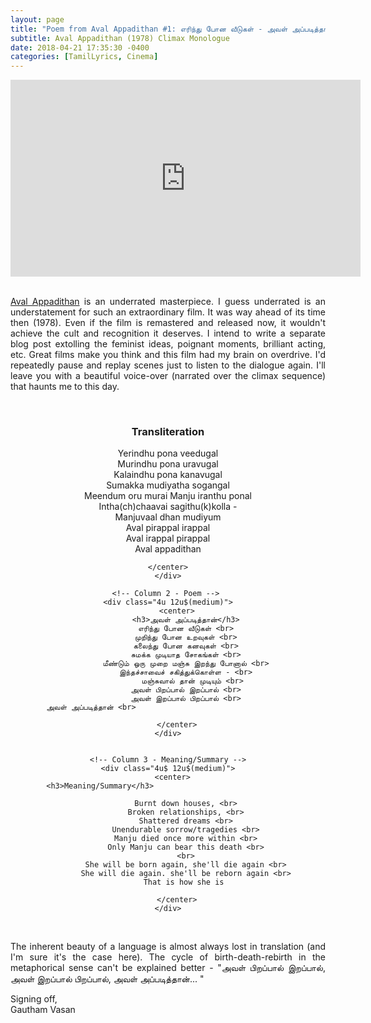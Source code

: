 ```yaml
---
layout: page
title: "Poem from Aval Appadithan #1: எரிந்து போன வீடுகள் - அவள் அப்படித்தான்"
subtitle: Aval Appadithan (1978) Climax Monologue
date: 2018-04-21 17:35:30 -0400
categories: [TamilLyrics, Cinema]
---
```


<center><iframe width="560" height="315" src="https://www.youtube.com/embed/Hp3JvaFGAMA" frameborder="0" allow="autoplay; encrypted-media" allowfullscreen></iframe></center>
                                    
<br>

<p align="justify"> <a href="https://en.wikipedia.org/wiki/Aval_Appadithan">Aval Appadithan</a> is an underrated masterpiece. I guess underrated is an understatement for such an extraordinary film. It was way ahead of its time then (1978). Even if the film is remastered and released now, it wouldn't achieve the cult and recognition it deserves. I intend to write a separate blog post extolling the feminist ideas, poignant moments, brilliant acting, etc. Great films make you think and this film had my brain on overdrive. I'd repeatedly pause and replay scenes just to listen to the dialogue again. I'll leave you with a beautiful voice-over (narrated over the climax sequence) that haunts me to  this day. </p>

<br>

<div class="row">
    <!-- Column 1 - Transliteration -->
    <div class="4u 12u$(medium)">
        <center>  
            <h3>Transliteration</h3>                                                                              
            Yerindhu pona veedugal  <br>
            Murindhu pona uravugal <br>
            Kalaindhu pona kanavugal <br>
            Sumakka mudiyatha sogangal <br>
            Meendum oru murai Manju iranthu ponal <br>
            Intha(ch)chaavai sagithu(k)kolla - <br>
                Manjuvaal dhan mudiyum <br>
            Aval pirappal irappal <br>
            Aval irappal pirappal <br>
            Aval appadithan <br>                                                

        </center>    
    </div>

    <!-- Column 2 - Poem --> 
    <div class="4u 12u$(medium)">
        <center>
            <h3>அவள் அப்படித்தான்</h3>
            எரிந்து போன வீடுகள் <br>
            முறிந்து போன உறவுகள் <br>
            கலைந்து போன கனவுகள் <br>
            சுமக்க முடியாத சோகங்கள் <br>
            மீண்டும் ஒரு முறை மஞ்சு இறந்து போனால் <br>
            இந்தச்சாவைச் சகித்துக்கொள்ள - <br>
                மஞ்சுவால் தான் முடியும் <br> 
            அவள் பிறப்பால் இறப்பால் <br>
            அவள் இறப்பால் பிறப்பால் <br>
            அவள் அப்படித்தான் <br>                                            

        </center>
    </div>


    <!-- Column 3 - Meaning/Summary -->
    <div class="4u$ 12u$(medium)">
        <center>  
            <h3>Meaning/Summary</h3>                                                                              

            Burnt down houses, <br>
            Broken relationships, <br>
            Shattered dreams <br>
            Unendurable sorrow/tragedies <br>
            Manju died once more within <br>
            Only Manju can bear this death <br>
            <br>
            She will be born again, she'll die again <br>
            She will die again. she'll be reborn again <br>
            That is how she is 

        </center>
    </div>
</div>   

<br>

<p align="justify"> The inherent beauty of a language is almost always lost in translation (and I'm sure it's the case here). The cycle of birth-death-rebirth in the metaphorical sense can't be explained better - "அவள் பிறப்பால் இறப்பால், அவள் இறப்பால் பிறப்பால், அவள் அப்படித்தான்... "  </p>

<p> Signing off, <br>
    Gautham Vasan  </p>